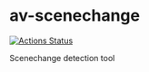 # av-scenechange

[![Actions Status](https://github.com/rust-av/av-scenechange/workflows/av-scenechange/badge.svg)](https://github.com/rust-av/av-scenechange/actions)

Scenechange detection tool
